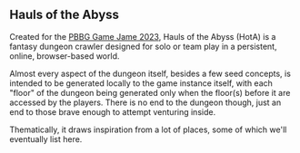 ## Hauls of the Abyss
Created for the [PBBG Game Jame 2023](https://itch.io/jam/pbbg-game-jam-2023), Hauls of the Abyss (HotA) is a fantasy dungeon crawler designed for solo or team play in a persistent, online, browser-based world.

Almost every aspect of the dungeon itself, besides a few seed concepts, is intended to be generated locally to the game instance itself, with each "floor" of the dungeon being generated only when the floor(s) before it are accessed by the players. There is no end to the dungeon though, just an end to those brave enough to attempt venturing inside.

Thematically, it draws inspiration from a lot of places, some of which we'll eventually list here.